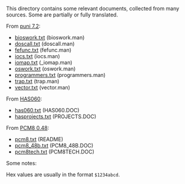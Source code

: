 This directory contains some relevant documents, collected from many sources. Some are partially or fully translated.

From [puni 7.2](https://nfggames.com/X68000/Mirrors/Groundzero%20Organization/x68tools/develop/docs/puni/PUNI7_2.zip):
- [bioswork.txt](bioswork.txt) (bioswork.man)
- [doscall.txt](doscall.txt) (doscall.man)
- [fefunc.txt](fefunc.txt) (fefunc.man)
- [iocs.txt](iocs.txt) (iocs.man)
- [iomap.txt](iomap.txt) (_iomap.man)
- [oswork.txt](oswork.txt) (oswork.man)
- [programmers.txt](programmers.txt) (programmers.man)
- [trap.txt](trap.txt) (trap.man)
- [vector.txt](vector.txt) (vector.man)

From [HAS060](https://nfggames.com/X68000/Mirrors/x68pub/x68tools/PROGRAM/AS/HAS06087.LZH):
- [has060.txt](has060.txt) (HAS060.DOC)
- [hasprojects.txt](hasprojects.txt) (PROJECTS.DOC)

From [PCM8 0.48](https://nfggames.com/X68000/Mirrors/x68pub/x68tools/SOUND/ADPCM/PCM848B.Lzh):
- [pcm8.txt](pcm8.txt) (README)
- [pcm8_48b.txt](pcm8_48b.txt) (PCM8_48B.DOC)
- [pcm8tech.txt](pcm8tech.txt) (PCM8TECH.DOC)

Some notes:

Hex values are usually in the format `$1234abcd`.

